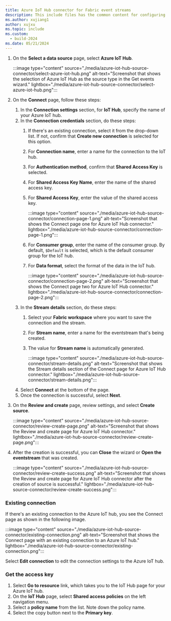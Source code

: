 ```yaml
---
title: Azure IoT Hub connector for Fabric event streams
description: This include files has the common content for configuring an Azure IoT Hub connector for Fabric event streams and Real-Time hub. 
ms.author: xujiang1
author: xujxu 
ms.topic: include
ms.custom:
  - build-2024
ms.date: 05/21/2024
---
```


1. On the **Select a data source** page, select **Azure IoT Hub**. 

    :::image type="content" source="./media/azure-iot-hub-source-connector/select-azure-iot-hub.png" alt-text="Screenshot that shows the selection of Azure IoT Hub as the source type in the Get events wizard." lightbox="./media/azure-iot-hub-source-connector/select-azure-iot-hub.png":::
1. On the **Connect** page, follow these steps:
    1. In the **Connection settings** section, for **IoT Hub**, specify the name of your Azure IoT hub.
    1. In the **Connection credentials** section, do these steps:
        1. If there's an existing connection, select it from the drop-down list. If not, confirm that **Create new connection** is selected for this option.
        1. For **Connection name**, enter a name for the connection to the IoT hub.
        1. For **Authentication method**, confirm that **Shared Access Key** is selected.
        1. For **Shared Access Key Name**, enter the name of the shared access key. 
        1. For **Shared Access Key**, enter the value of the shared access key.
            
            :::image type="content" source="./media/azure-iot-hub-source-connector/connection-page-1.png" alt-text="Screenshot that shows the Connect page one for Azure IoT Hub connector." lightbox="./media/azure-iot-hub-source-connector/connection-page-1.png":::
        1. For **Consumer group**, enter the name of the consumer group. By default, `$Default` is selected, which is the default consumer group for the IoT hub. 
        1. For **Data format**, select the format of the data in the IoT hub. 
        
            :::image type="content" source="./media/azure-iot-hub-source-connector/connection-page-2.png" alt-text="Screenshot that shows the Connect page two for Azure IoT Hub connector." lightbox="./media/azure-iot-hub-source-connector/connection-page-2.png":::        
    1. In the **Stream details** section, do these steps:
        1. Select your **Fabric workspace** where you want to save the connection and the stream. 
        1. For **Stream name**, enter a name for the eventstream that's being created. 
        1. The value for **Stream name** is automatically generated. 
        
            :::image type="content" source="./media/azure-iot-hub-source-connector/stream-details.png" alt-text="Screenshot that shows the Stream details section of the Connect page for Azure IoT Hub connector." lightbox="./media/azure-iot-hub-source-connector/stream-details.png":::        
    1. Select **Connect** at the bottom of the page. 
    1. Once the connection is successful, select **Next**. 
1. On the **Review and create** page, review settings, and select **Create source**. 

    :::image type="content" source="./media/azure-iot-hub-source-connector/review-create-page.png" alt-text="Screenshot that shows the Review and create page for Azure IoT Hub connector." lightbox="./media/azure-iot-hub-source-connector/review-create-page.png":::        
1. After the creation is successful, you can **Close** the wizard or **Open the eventstream** that was created. 

    :::image type="content" source="./media/azure-iot-hub-source-connector/review-create-success.png" alt-text="Screenshot that shows the Review and create page for Azure IoT Hub connector after the creation of source is successful." lightbox="./media/azure-iot-hub-source-connector/review-create-success.png":::            

### Existing connection

If there's an existing connection to the Azure IoT hub, you see the Connect page as shown in the following image.

:::image type="content" source="./media/azure-iot-hub-source-connector/existing-connection.png" alt-text="Screenshot that shows the Connect page with an existing connection to an Azure IoT hub." lightbox="./media/azure-iot-hub-source-connector/existing-connection.png":::        

Select **Edit connection** to edit the connection settings to the Azure IoT hub. 

### Get the access key

1. Select **Go to resource** link, which takes you to the IoT Hub page for your Azure IoT hub.
1. On the **IoT Hub** page, select **Shared access policies** on the left navigation menu.
1. Select a **policy name** from the list. Note down the policy name.
1. Select the copy button next to the **Primary key**. 
